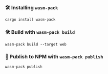 ### 🛠️ Installing `wasm-pack`

```
cargo install wasm-pack
```

### 🛠️ Build with `wasm-pack build`

```
wasm-pack build --target web
```

### 🎁 Publish to NPM with `wasm-pack publish`

```
wasm-pack publish
```
